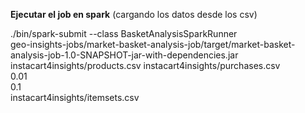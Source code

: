 **Ejecutar el job en spark** (cargando los datos desde los csv)


./bin/spark-submit --class BasketAnalysisSparkRunner  
geo-insights-jobs/market-basket-analysis-job/target/market-basket-analysis-job-1.0-SNAPSHOT-jar-with-dependencies.jar 
instacart4insights/products.csv 
instacart4insights/purchases.csv  
0.01  
0.1  
instacart4insights/itemsets.csv